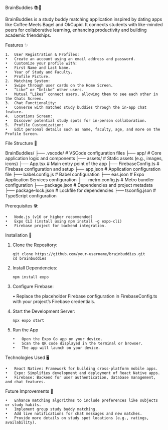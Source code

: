 BrainBuddies 📚🤝

BrainBuddies is a study buddy matching application inspired by dating apps like Coffee Meets Bagel and OkCupid. It connects students with like-minded peers for collaborative learning, enhancing productivity and building academic friendships.

Features ✨

	1.	User Registration & Profiles:
	•	Create an account using an email address and password.
	•	Customize your profile with:
	•	First Name and Last Name.
	•	Year of Study and Faculty.
	•	Profile Picture.
	2.	Matching System:
	•	Swipe through user cards on the Home Screen.
	•	“Like” or “Unlike” other users.
	•	Mutual “Likes” connect users, allowing them to see each other in the Chats Screen.
	3.	Chat Functionality:
	•	Converse with matched study buddies through the in-app chat feature.
	4.	Locations Screen:
	•	Discover potential study spots for in-person collaboration.
	5.	Profile Customization:
	•	Edit personal details such as name, faculty, age, and more on the Profile Screen.

File Structure 📁

BrainBuddies/
├── .vscode/             # VSCode configuration files
├── app/                 # Core application logic and components
├── assets/              # Static assets (e.g., images, icons)
├── App.tsx              # Main entry point of the app
├── FirebaseConfig.ts    # Firebase configuration and setup
├── app.json             # Application configuration file
├── babel.config.js      # Babel configuration
├── eas.json             # Expo Application Services configuration
├── metro.config.js      # Metro bundler configuration
├── package.json         # Dependencies and project metadata
├── package-lock.json    # Lockfile for dependencies
├── tsconfig.json        # TypeScript configuration

Prerequisites 🛠️

	•	Node.js (v16 or higher recommended)
	•	Expo CLI (install using npm install -g expo-cli)
	•	Firebase project for backend integration.

Installation 🚀

1.	Clone the Repository:

        git clone https://github.com/your-username/brainbuddies.git
        cd brainbuddies


2.	Install Dependencies:

        npm install expo


3.	Configure Firebase:

      •	Replace the placeholder Firebase configuration in FirebaseConfig.ts with your project’s Firebase credentials.


4.	Start the Development Server:

        npx expo start


5.	Run the App
   
	    •	Open the Expo Go app on your device.
	    •	Scan the QR code displayed in the terminal or browser.
	    •	The app will launch on your device.

Technologies Used 🖥️

	•	React Native: Framework for building cross-platform mobile apps.
	•	Expo: Simplifies development and deployment of React Native apps.
	•	Firebase: Backend for user authentication, database management, and chat features.

Future Improvements 🚀

	•	Enhance matching algorithms to include preferences like subjects or study habits.
	•	Implement group study buddy matching.
	•	Add live notifications for chat messages and new matches.
	•	Provide more details on study spot locations (e.g., ratings, availability).
